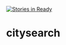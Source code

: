 [![Stories in Ready](https://badge.waffle.io/soffoalbert/citysearch.png?label=ready&title=Ready)](https://waffle.io/soffoalbert/citysearch)
# citysearch